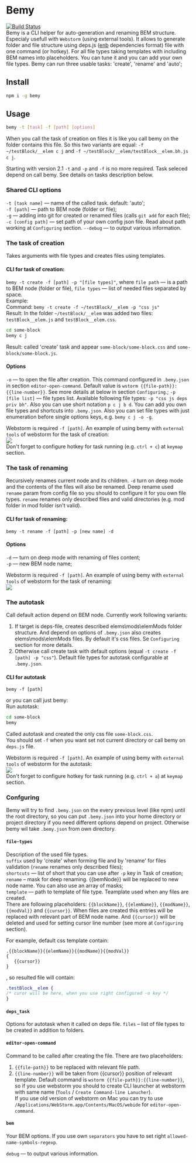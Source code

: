 # Bemy
[![Build Status][travis-image]][travis-url]  
Bemy is a CLI helper for auto-generation and renaming BEM structure. Especialy usefull with `Webstorm` (using external tools). It allows to generate folder and file structure using deps.js ([enb](http://enb-make.info) dependencies format) file with one command (or hotkey). For all file types taking templates with including BEM names into placeholders. You can tune it and you can add your own file types. Bemy can run three usable tasks: 'create', 'rename' and 'auto';

## Install
```bash
npm i -g bemy
```
## Usage
```bash
bemy -t [task] -f [path] [options]
```

When you call the task of creation on files it is like you call bemy on the folder contains this file. So this two variants are equal: `-f ~/testBlock/__elem c j` and `-f ~/testBlock/__elem/testBlock__elem.bh.js c j`.  


Starting with version 2.1 `-t` and `-p` and `-f` is no more required. Task seleced depend on call bemy. See details on tasks description below.  

### Shared CLI options
`-t [task name]` — name of the called task. default: 'auto';  
`-f [path]` — path to BEM node (folder or file);  
`-g` — adding into git for created or renamed files (calls `git add` for each file);  
`-c [config path]` — set path of your own config json file. Read about path working at `Configuring` section.
`--debug` — to output various information.

### The task of creation  
Takes arguments with file types and creates files using templates.

#### CLI for task of creation:  
`bemy -t create -f [path] -p "[file types]"`, where `file path` — is a path to BEM node (folder or file), `file types` — list of needed files separated by space.  
Example:  
Command: `bemy -t create -f ~/testBlock/__elem -p "css js"`  
Result: In the folder `~/testBlock/__elem` was added two files: `testBlock__elem.js` and `testBlock__elem.css`.  

```bash
cd some-block  
bemy c j
```
Result: called 'create' task and appear `some-block/some-block.css` and `some-block/some-block.js`.  

#### Options
`-o` — to open the file after creation. This command configured in `.bemy.json` in section `editor-open-command`. Default value is `wstorm {{file-path}}:{{line-number}}`. See more details at below in section `Configuring`.;
`-p [file list]` — file types list. Available following file types: `-p "css js deps priv bh"`. Also you can use short notation `p c j b d`. You can add you own file types and shortcuts into `.bemy.json`. Also you can set file types with just enumeration before single options keys, e.g. `bemy c j -o -g`.

Webstorm is required `-f [path]`. An example of using bemy with `external tools` of webstorm for the task of creation:  
![](https://cloud.githubusercontent.com/assets/769992/6725632/0232f4ee-ce2e-11e4-942e-7845381663ed.png)  
Don't forget to configure hotkey for task running (e.g. `ctrl + c`) at `keymap` section.

### The task of renaming  
Recursively renames current node and its children. `-d` turn on deep mode and the contents of the files will also be renamed. Deep rename used `rename` param from config file so you should to configure it for you own file types. `rename` renames only described files and valid directories (e.g. mod folder in mod folder isn't valid).

#### CLI for task of renaming:
`bemy -t rename -f [path] -p [new name] -d`

#### Options
`-d` — turn on deep mode with renaming of files content;  
`-p` — new BEM node name;

Webstorm is required `-f [path]`. An example of using bemy with `external tools` of webstorm for the task of renaming:  
![](https://cloud.githubusercontent.com/assets/769992/6766361/e3006d96-d025-11e4-948e-1f11a663f2ea.png)  

### The autotask  
Call default action depend on BEM node. Currently work following variants:
1. If target is deps-file, creates described elems\mods\elemMods folder structure. And depend on options of `.bemy.json` also creates elems\mods\elemMods files. By default it's css files. Se `Configuring` section for more details.
2. Otherwise call create task with default options (equal `-t create -f [path] -p "css"`). Default file types for autotask configurable at `.bemy.json`.

#### CLI for autotask
`bemy -f [path]`

or you can call just bemy:  
Run autotask:
```bash
cd some-block  
bemy
```
Called autotask and created the only css file `some-block.css`.  
You should set `-f` when you want set not current directory or call bemy on `deps.js` file.  

Webstorm is required `-f [path]`. An example of using bemy with `external tools` of webstorm for the autotask:  
![](https://cloud.githubusercontent.com/assets/769992/6725778/23a5188a-ce30-11e4-828d-0d590fb26e08.png)  
Don't forget to configure hotkey for task running (e.g. `ctrl + a`) at `keymap` section.

### Confguring
Bemy will try to find `.bemy.json` on the every previous level (like npm) until the root directory, so you can put `.bemy.json` into your home directory or project directory if you need different options depend on project. Otherwise bemy wil take `.bemy.json` from own directory.  

#### `file-types`
Description of the used file types.  
`suffix` used by 'create' when forming file and by 'rename' for files validation (`rename` renames only described files);  
`shortcuts` — list of short that you can use after `-p` key in Task of creation;  
`rename` – mask for deep renaming. {{bemNode}} will be replaced to new node name. You can also use an array of masks;  
`template` — path to template of file type. Teamplate used when any files are created.  
There are following placeholders: `{{blockName}}`, `{{elemName}}`, `{{modName}}`, `{{modVal}}` and `{{cursor}}`. When files are created this entries will be replaced with relevant part of BEM node name.  And `{{cursor}}` will be deleted and used for setting cursor line number (see more at `Configuring` section).  

For example, default css template contain:
```
.{{blockName}}{{elemName}}{{modName}}{{modVal}}
{
   {{cursor}}
}
```
, so resulted file will contain:
```css
.testBlock__elem {
/* curor will be here, when you use right configured -o key */
}
```
#### `deps_task`
Options for autotask when it called on deps file. `files` – list of file types to be created in addition to folders.  

#### `editor-open-command`
Command to be called after creating the file. There are two placeholders:  
1) `{{file-path}}` to be replaced with relevant file path.  
2) `{{line-number}}` will be taken from {{cursor}} position of relevant template.  Default command is `wstorm {{file-path}}:{{line-number}}`, so if you use webstorm you should to create CLI launcher at webstorm with same name (`Tools` / `Create Command-line Lanucher`).  
If you use old version of webstorm on Mac you can try to use `/Applications/WebStorm.app/Contents/MacOS/webide` for `editor-open-command`.  

#### `bem`
Your BEM options. If you use own `separators` you have to set right `allowed-name-symbols-regexp`.  

`debug` — to output various information.

[travis-url]: http://travis-ci.org/f0rmat1k/bemy
[travis-image]: http://img.shields.io/travis/f0rmat1k/bemy.svg?branch=master&style=flat